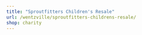 ```yaml
---
title: "Sproutfitters Children's Resale"
url: /wentzville/sproutfitters-childrens-resale/
shop: charity
---
```

